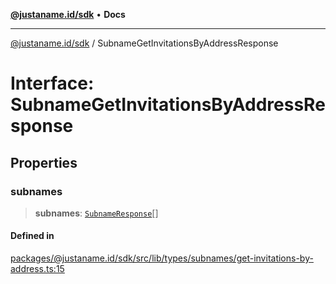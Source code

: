 [**@justaname.id/sdk**](../README.md) • **Docs**

***

[@justaname.id/sdk](../globals.md) / SubnameGetInvitationsByAddressResponse

# Interface: SubnameGetInvitationsByAddressResponse

## Properties

### subnames

> **subnames**: [`SubnameResponse`](SubnameResponse.md)[]

#### Defined in

[packages/@justaname.id/sdk/src/lib/types/subnames/get-invitations-by-address.ts:15](https://github.com/JustaName-id/JustaName-sdk/blob/626b4b68604f3125538c424811e641247a5bd58d/packages/@justaname.id/sdk/src/lib/types/subnames/get-invitations-by-address.ts#L15)
